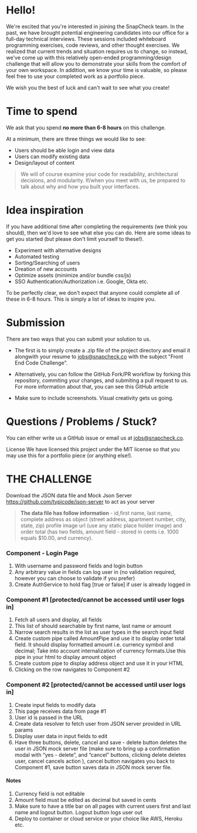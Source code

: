 # Hello!

We're excited that you're interested in joining the SnapCheck team. In the past, we have brought potential engineering candidates into our office for a full-day technical interviews. These sessions included whiteboard programming exercises, code reviews, and other thought exercises. We realized that current trends and situation requires us to change, so instead, we've come up with this relatively open-ended programming/design challenge that will allow you to demonstrate your skills from the comfort of your own workspace. In addition, we know your time is valuable, so please feel free to use your completed work as a portfolio piece.

We wish you the best of luck and can't wait to see what you create!

# Time to spend
We ask that you spend **no more than 6-8 hours** on this challenge.

At a minimum, there are three things we would like to see:

* Users should be able login and view data
* Users can modify existing data
* Design/layout of content

> We will of course examine your code for readability, architectural decisions, and modularity. If/when you meet with us, be prepared to talk about why and how you built your interfaces.

# Idea inspiration
If you have additional time after completing the requirements (we think you should), then we'd love to see what else you can do. Here are some ideas to get you started (but please don't limit yourself to these!).

* Experiment with alternative designs
* Automated testing
* Sorting/Searching of users
* Dreation of new accounts
* Optimize assets (minimize and/or bundle css/js)
* SSO Authentication/Authorization i.e. Google, Okta etc.

To be perfectly clear, we don't expect that anyone could complete all of these in 6-8 hours. This is simply a list of ideas to inspire you.

# Submission
There are two ways that you can submit your solution to us.

* The first is to simply create a .zip file of the project directory and email it alongwith your resume to jobs@snapcheck.co with the subject "Front End Code Challenge".

* Alternatively, you can follow the GitHub Fork/PR workflow by forking this repository, commiting your changes, and submiting a pull request to us. For more information about that, you can see this GitHub article

* Make sure to include screenshots. Visual creativity gets us going.

# Questions / Problems / Stuck?
You can either write us a GitHub issue or email us at jobs@snapcheck.co.

License
We have licensed this project under the MIT license so that you may use this for a portfolio piece (or anything else!).

# THE CHALLENGE

Download the JSON data file and Mock Json Server https://github.com/typicode/json-server to act as your server

> **The data file has follow information** - id,first name, last name, complete address as object (street address, apartment number, city, state, zip) profile image url (use any static place holder image) and order total (has two fields, amount field - stored in cents i.e. 1000 equals $10.00, and currency). 

### Component - Login Page 
  1. With username and password fields and login button
  1. Any arbitrary value in fields can log user in (no validation required, however you can choose to validate if you prefer)
  1. Create AuthService to hold flag [true or false] if user is already logged in

### Component #1 [protected/cannot be accessed until user logs in]

  1. Fetch all users and display, all fields
  1. This list of should searchable by first name, last name or amount
  1. Narrow search results in the list as user types in the search input field
  1. Create custom pipe called AmountPipe and use it to display order total field. It should display formatted amount i.e. currency symbol and decimal; Take into account internalization of currency formats.Use this pipe in your html to display amount object
  1. Create custom pipe to display address object and use it in your HTML
  1. Clicking on the row navigates to Component #2

### Component #2  [protected/cannot be accessed until user logs in]
  1. Create input fields to modify data
  1. This page receives data from page #1
  1. User id is passed in the URL
  1. Create data resolver to fetch user from JSON server provided in URL params
  1. Display user data in input fields to edit
  1. Have three buttons, delete, cancel and save - delete button deletes the user in JSON mock server file (make sure to bring up a confirmation modal with “yes - delete”, and “cancel” buttons, clicking delete deletes user, cancel cancels action ), cancel button navigates you back to Component #1, save button saves data in JSON mock server file.


#### Notes
1. Currency field is not editable
1. Amount field must be edited as decimal but saved in cents
1. Make sure to have a title bar on all pages with current users first and last name and logout button. Logout button logs user out
1. Deploy to container or cloud service or your choice like AWS, Heroku etc.
